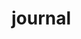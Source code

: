 # journal 
                                            
                                                            
                                                                                                          
                                                            
                                                          
                                                                                      
                                                           
                                                                  
